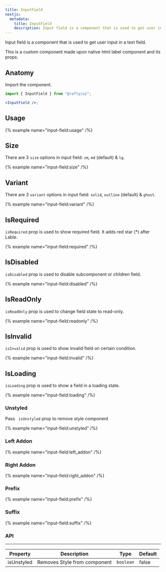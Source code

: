 ```yaml
---
title: InputField
nextjs:
  metadata:
    title: InputField
    description: Input field is a component that is used to get user input in a text field.
---
```


Input field is a component that is used to get user input in a text field.

This is a custom component made upon native html label component and its props.

## Anatomy

Import the component.

```jsx
import { InputField } from "@rafty/ui";

<InputField />;
```

## Usage

{% example name="input-field:usage" /%}

## Size

There are 3 `size` options in input field: `sm`, `md` (default) & `lg`.

{% example name="input-field:size" /%}

## Variant

There are 3 `variant` options in input field: `solid`, `outline` (default) & `ghost`.

{% example name="input-field:variant" /%}

## IsRequired

`isRequired` prop is used to show required field. It adds red star (\*) after Lable.

{% example name="input-field:required" /%}

## IsDisabled

`isDisabled` prop is used to disable subcomponent or children field.

{% example name="input-field:disabled" /%}

## IsReadOnly

`isReadOnly` prop is used to change field state to read-only.

{% example name="input-field:readonly" /%}

## IsInvalid

`isInvalid` prop is used to show invalid field on certain condition.

{% example name="input-field:invalid" /%}

## IsLoading

`isLoading` prop is used to show a field in a loading state.

{% example name="input-field:loading" /%}

### Unstyled

Pass ` isUnstyled` prop to remove style component

{% example name="input-field:unstyled" /%}

### Left Addon

{% example name="input-field:left_addon" /%}

### Right Addon

{% example name="input-field:right_addon" /%}

### Prefix

{% example name="input-field:prefix" /%}

### Suffix

{% example name="input-field:suffix" /%}

### API

---

| Property   | Description                  | Type      | Default |
| ---------- | ---------------------------- | --------- | ------- |
| isUnstyled | Removes Style from component | `boolean` | false   |
